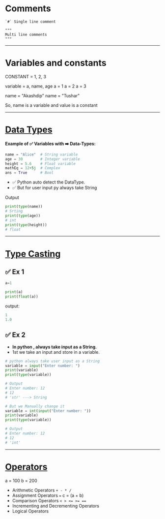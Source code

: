 # Comments
```
`#` Single line comment
```
```
"""
Multi line comments
"""
```

---

# Variables and constants

CONSTANT = 1, 2, 3

variable = a, name, age
a = 1
a = 2
a = 3

name = "Akashdip"
name = "Tushar"

So, name is a variable and value is a constant

---

# [Data Types](https://github.com/akashdip2001/ML-Machine-Learning/blob/main/py/README.md#data-types)

**Example of ✅ Variables with ➡️ Data-Types:**

```python
name = "Alice"  # String variable
age = 30        # Integer variable
height = 5.6    # Float variable
mathEq = 12+5j  # Complex
ans = True      # Bool
```
- ✅ Python auto detect the DataType.
- ✅ But for user input py always take String

Output
```python
print(type(name))
# Srting
print(type(age))
# int
print(type(height))
# float
```

---

# [Type Casting](https://github.com/akashdip2001/ML-Machine-Learning/blob/main/py/README.md#input-output)

## ✅ Ex 1

```python
a=1

print(a)
print(float(a))
```
output:
```go
1
1.0
```

## ✅ Ex 2

- **In python , always take input as a String.**
- 1st we take an input and store in a variable.

```python
# python always take user input as a String
variable = input("Enter number: ")
print(variable)
print(type(variable))

# Output
# Enter number: 12
# 12
# 'str' ---> String
```

```python
# But we Manually change it
variable = int(input("Enter number: "))
print(variable)
print(type(variable))

# Output
# Enter number: 12
# 12
# 'int'
```

---

# [Operators](https://github.com/akashdip2001/ML-Machine-Learning/blob/main/py/README.md#operators)

a = 100
b = 200

- Arithmetic Operators `+ - * /`
- Assignment Operators `=` c = (a + b)
- Comparison Operators `< > <= >= ==` 
- Incrementing and Decrementing Operators
- Logical Operators




